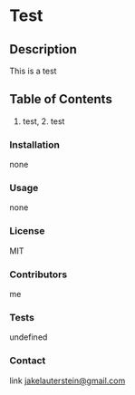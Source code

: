 
# Test

## Description

This is a test
## Table of Contents

1. test, 2. test

### Installation

none

### Usage

none

### License

MIT

### Contributors

me

### Tests

undefined

### Contact

link
jakelauterstein@gmail.com
